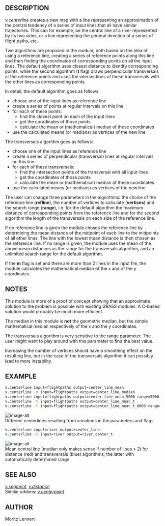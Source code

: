 ## DESCRIPTION

*v.centerline* creates a new map with a line representing an
approximation of the central tendency of a series of input lines that
all have similar trajectories. This can for example, be the central line
of a river represented by its two sides, or a line representing the
general direction of a series of flight paths, etc.

Two algorithms are proposed in the module, both based on the idea of
using a reference line, creating a series of reference points along this
line and then finding the coordinates of corresponding points on all the
input lines. The default algorithm uses closest distance to identify
corresponding points, while the second algorithm (**t** flag) draws
perpendicular transversals at the reference points and uses the
intersections of these transversals with the other lines as
corresponding points.

In detail, the default algorithm goes as follows:

  - choose one of the input lines as reference line
  - create a series of points at regular intervals on this line
  - for each of these points:
      - find the closest point on each of the input lines
      - get the coordinates of those points
      - calculate the mean or (mathematical) median of these coordinates
  - use the calculated means (or medians) as vertices of the new line

The transversals algorithm goes as follows:

  - choose one of the input lines as reference line
  - create a series of perpendicular (transversal) lines at regular
    intervals on this line
  - for each of these transversals:
      - find the intersection points of the transversal with all input
        lines
      - get the coordinates of those points
      - calculate the mean or (mathematical) median of these coordinates
  - use the calculated means (or medians) as vertices of the new line

The user can change three parameters in the algorithms: the choice of
the reference line (**refline**), the number of vertices to calculate
(**vertices**) and the search range (**range**), i.e. for the default
algorithm the maximum distance of corresponding points from the
reference line and for the second algorithm the length of the
transversals on each side of the reference line.

If no reference line is given the module choses the reference line by
determining the mean distance of the midpoint of each line to the
midpoints of all other lines. The line with the lowest mean distance is
then chosen as the reference line. If no range is given, the module uses
the mean of the above mean distances as the range for the transversals
algorithm, and an unlimited search range for the default algorithm.

If the **m** flag is set and there are more than 2 lines in the input
file, the module calculates the mathematical median of the x and of the
y coordinates.

## NOTES

This module is more of a proof of concept showing that an approximate
solution to the problem is possible with existing GRASS modules. A
C-based solution would probably be much more efficient.

The median in this module is **not** the geometric median, but the
simple mathematical median respectively of the x and the y coordinates.

The transversals algorithm is very sensitive to the range parameter. The
user might want to play around with this parameter to find the best
value.

Increasing the number of vertices should have a smoothing effect on the
resulting line, but in the case of the transversals algorithm it can
possibly lead to more instability.

## EXAMPLE

```sh
v.centerline input=flightpaths output=center_line_mean
v.centerline -m input=flightpaths output=center_line_median
v.centerline input=flightpaths output=center_line_mean_5000 range=5000
v.centerline -t input=flightpaths output=center_line_mean_t
v.centerline -t input=flightpaths output=center_line_mean_t_8000 range=8000
```

![image-alt](v_centerline_flightpaths.png)  
Different centerlines resulting from variations in the parameters and
flags

```sh
v.centerline input=river output=center_line
v.centerline -t input=river output=river_center_t
```

![image-alt](v_centerline_river.png)  
Mean central line (median only makes sense if number of lines \> 2) for
distance (red) and transversals (blue) algorithms, the latter with
automatically determined range

## SEE ALSO

*[v.segment](https://grass.osgeo.org/grass-stable/manuals/v.segment.html),
[v.distance](https://grass.osgeo.org/grass-stable/manuals/v.distance.html)*  
Similar addons: *[v.centerpoint](v.centerpoint.md)*

## AUTHOR

Moritz Lennert
